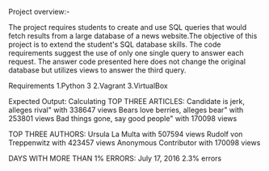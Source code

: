Project overview:-

The project requires students to create and use SQL queries that would fetch results from a large database of a news website.The objective of this project is to extend the student's SQL database skills. The code requirements suggest the use of only one single query to answer each request. The answer code presented here does not change the original database but utilizes views to answer the third query.

Requirements
1.Python 3 
2.Vagrant 
3.VirtualBox

Expected Output:
Calculating 
TOP THREE ARTICLES:
Candidate is jerk, alleges rival" with 338647 views
Bears love berries, alleges bear" with 253801 views
Bad things gone, say good people" with 170098 views

TOP THREE AUTHORS:
Ursula La Multa with 507594 views
Rudolf von Treppenwitz with 423457 views
Anonymous Contributor with 170098 views

DAYS WITH MORE THAN 1% ERRORS:
July 17, 2016  2.3% errors
